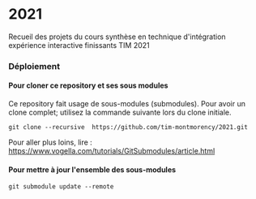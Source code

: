 # 2021
Recueil des projets du cours synthèse en technique d'intégration expérience interactive finissants TIM 2021


### Déploiement 

#### Pour cloner ce repository et ses sous modules
Ce repository fait usage de sous-modules (submodules). 
Pour avoir un clone complet; utilisez la commande suivante lors du clone initiale.

```
git clone --recursive  https://github.com/tim-montmorency/2021.git
```

Pour aller plus loins, lire : https://www.vogella.com/tutorials/GitSubmodules/article.html

#### Pour mettre à jour l'ensemble des sous-modules 

```
git submodule update --remote
```
